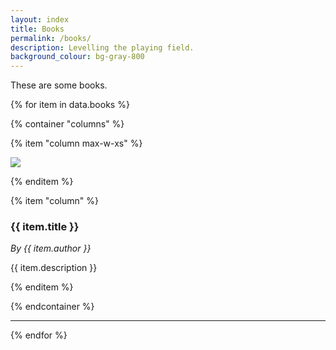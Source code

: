 ```yaml
---
layout: index
title: Books
permalink: /books/
description: Levelling the playing field.
background_colour: bg-gray-800
---
```

These are some books.

{% for item in data.books %}

{% container "columns" %}

{% item "column max-w-xs" %}

<img src="{{ item.image }}">

{% enditem %}

{% item "column" %}

### {{ item.title }}

*By {{ item.author }}*

{{ item.description }}

{% enditem %}

{% endcontainer %}

---

{% endfor %}
